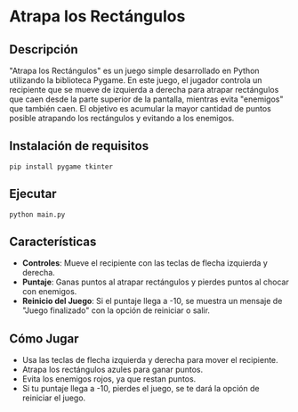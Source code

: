 # Atrapa los Rectángulos

## Descripción

"Atrapa los Rectángulos" es un juego simple desarrollado en Python utilizando la biblioteca Pygame. En este juego, el jugador controla un recipiente que se mueve de izquierda a derecha para atrapar rectángulos que caen desde la parte superior de la pantalla, mientras evita "enemigos" que también caen. El objetivo es acumular la mayor cantidad de puntos posible atrapando los rectángulos y evitando a los enemigos.

## Instalación de requisitos
`
pip install pygame tkinter
`

## Ejecutar
`
python main.py
`

## Características

- **Controles**: Mueve el recipiente con las teclas de flecha izquierda y derecha.
- **Puntaje**: Ganas puntos al atrapar rectángulos y pierdes puntos al chocar con enemigos.
- **Reinicio del Juego**: Si el puntaje llega a -10, se muestra un mensaje de "Juego finalizado" con la opción de reiniciar o salir.

## Cómo Jugar

- Usa las teclas de flecha izquierda y derecha para mover el recipiente.
- Atrapa los rectángulos azules para ganar puntos.
- Evita los enemigos rojos, ya que restan puntos.
- Si tu puntaje llega a -10, pierdes el juego, se te dará la opción de reiniciar el juego.
